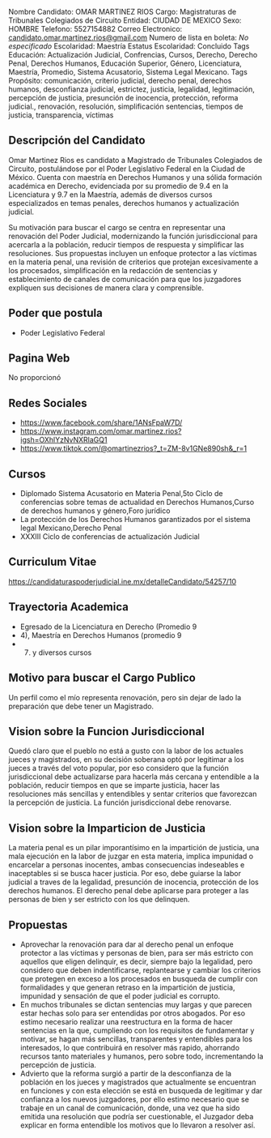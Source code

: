 Nombre Candidato: OMAR MARTINEZ RIOS
Cargo: Magistraturas de Tribunales Colegiados de Circuito
Entidad: CIUDAD DE MEXICO
Sexo: HOMBRE
Telefono: 5527154882
Correo Electronico: candidato.omar.martinez.rios@gmail.com
Numero de lista en boleta: *No especificado*
Escolaridad: Maestría
Estatus Escolaridad: Concluido
Tags Educación: Actualización Judicial, Confrencias, Cursos, Derecho, Derecho Penal, Derechos Humanos, Educación Superior, Género, Licenciatura, Maestría, Promedio, Sistema Acusatorio, Sistema Legal Mexicano.
Tags Propósito: comunicación, criterio judicial, derecho penal, derechos humanos, desconfianza judicial, estrictez, justicia, legalidad, legitimación, percepción de justicia, presunción de inocencia, protección, reforma judicial., renovación, resolución, simplificación sentencias, tiempos de justicia, transparencia, víctimas


## Descripción del Candidato 

Omar Martinez Rios es candidato a Magistrado de Tribunales Colegiados de Circuito, postulándose por el Poder Legislativo Federal en la Ciudad de México. Cuenta con maestría en Derechos Humanos y una sólida formación académica en Derecho, evidenciada por su promedio de 9.4 en la Licenciatura y 9.7 en la Maestría, además de diversos cursos especializados en temas penales, derechos humanos y actualización judicial.

Su motivación para buscar el cargo se centra en representar una renovación del Poder Judicial, modernizando la función jurisdiccional para acercarla a la población, reducir tiempos de respuesta y simplificar las resoluciones. Sus propuestas incluyen un enfoque protector a las víctimas en la materia penal, una revisión de criterios que protejan excesivamente a los procesados, simplificación en la redacción de sentencias y establecimiento de canales de comunicación para que los juzgadores expliquen sus decisiones de manera clara y comprensible.


## Poder que postula

- Poder Legislativo Federal


## Pagina Web

No proporcionó


## Redes Sociales

- https://www.facebook.com/share/1ANsFpaW7D/
- https://www.instagram.com/omar.martinez.rios?igsh=OXhlYzNvNXRlaGQ1
- https://www.tiktok.com/@omartinezrios?_t=ZM-8v1GNe890sh&_r=1


## Cursos

- Diplomado Sistema Acusatorio en Materia Penal,5to Ciclo de conferencias sobre temas de actualidad en Derechos Humanos,Curso de derechos humanos y género,Foro jurídico
- La protección de los Derechos Humanos garantizados por el sistema legal Mexicano,Derecho Penal
- XXXIII Ciclo de conferencias de actualización Judicial


## Curriculum Vitae

https://candidaturaspoderjudicial.ine.mx/detalleCandidato/54257/10


## Trayectoria Academica

- Egresado de la Licenciatura en Derecho (Promedio 9
- 4), Maestría en Derechos Humanos (promedio 9
- 7) y diversos cursos


## Motivo para buscar el Cargo Publico

Un perfil como el mío representa renovación, pero sin dejar de lado la preparación que debe tener un Magistrado.


## Vision sobre la Funcion Jurisdiccional

Quedó claro que el pueblo no está a gusto con la labor de los actuales jueces y magistrados, en su decisión soberana optó por legitimar a los jueces a través del voto popular, por eso considero que la función jurisdiccional debe actualizarse para hacerla más cercana y entendible a la población, reducir tiempos en que se imparte justicia, hacer las resoluciones más sencillas y entendibles y sentar criterios que favorezcan la percepción de justicia. La función jurisdiccional debe renovarse.


## Vision sobre la Imparticion de Justicia

La materia penal es un pilar imporantísimo en la impartición de justicia, una mala ejecución en la labor de juzgar en esta materia, implica impunidad o encarcelar a personas inocentes, ambas consecuencias indeseables e inaceptables si se busca hacer justicia. Por eso, debe guiarse la labor judicial a traves de la legalidad, presunción de inocencia, protección de los derechos humanos. El derecho penal debe aplicarse para proteger a las personas de bien y ser estricto con los que delinquen.


## Propuestas

- Aprovechar la renovación para dar al derecho penal un enfoque protector a las víctimas y personas de bien, para ser más estricto con aquellos que eligen delinquir, es decir, siempre bajo la legalidad, pero considero que deben indentificarse, replantearse y cambiar los criterios que protegen en exceso a los procesados en busqueda de cumplir con formalidades y que generan retraso en la impartición de justicia, impunidad y sensación de que el poder judicial es corrupto.
- En muchos tribunales se dictan sentencias muy largas y que parecen estar hechas solo para ser entendidas por otros abogados. Por eso estimo necesario realizar una reestructura en la forma de hacer sentencias en la que, cumpliendo con los requisitos de fundamentar y motivar, se hagan más sencillas, transparentes y entendibles para los interesados, lo que contribuirá en resolver más rapido, ahorrando recursos tanto materiales y humanos, pero sobre todo, incrementando la percepción de justicia.
- Advierto que la reforma surgió a partir de la desconfianza de la población en los jueces y magistrados que actualmente se encuentran en funciones y con esta elección se está en busqueda de legitimar y dar confianza a los nuevos juzgadores, por ello estimo necesario que se trabaje en un canal de comunicación, donde, una vez que ha sido emitida una resolución que podría ser cuestionable, el Juzgador deba explicar en forma entendible los motivos que lo llevaron a resolver así.

